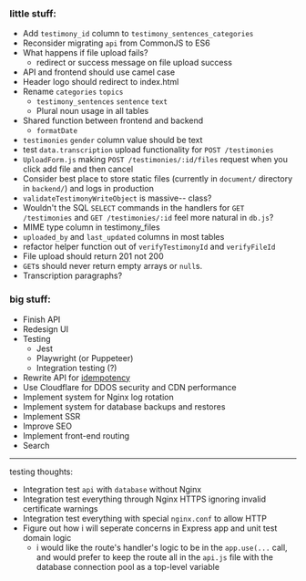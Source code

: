 ### little stuff:
- Add `testimony_id` column to `testimony_sentences_categories`
- Reconsider migrating `api` from CommonJS to ES6
- What happens if file upload fails?
  -  redirect or success message on file upload success
- API and frontend should use camel case
- Header logo should redirect to index.html
- Rename `categories` `topics`
  - `testimony_sentences` `sentence` `text`
  - Plural noun usage in all tables
- Shared function between frontend and backend
  - `formatDate`
- `testimonies` `gender` column value should be text
- test `data.transcription` upload functionality for `POST /testimonies`
- `UploadForm.js` making `POST /testimonies/:id/files` request when you click add file and then cancel
- Consider best place to store static files (currently in `document/` directory in `backend/`) and logs in production
- `validateTestimonyWriteObject` is massive-- class?
- Wouldn't the SQL `SELECT` commands in the handlers for `GET /testimonies` and `GET /testimonies/:id` feel more natural in `db.js`?
- MIME type column in testimony_files
- `uploaded_by` and `last_updated` columns in most tables
- refactor helper function out of `verifyTestimonyId` and `verifyFileId`
- File upload should return 201 not 200
- `GET`s should never return empty arrays or `null`s.
- Transcription paragraphs?

### big stuff:
  - Finish API
  - Redesign UI
  - Testing
    - Jest
    - Playwright (or Puppeteer)
    - Integration testing (?)
  - Rewrite API for [idempotency](https://medium.com/@sahintalha1/the-way-psps-such-as-paypal-stripe-and-adyen-prevent-duplicate-payment-idempotency-keys-615845c185bf)
  - Use Cloudflare for DDOS security and CDN performance
  - Implement system for Nginx log rotation
  - Implement system for database backups and restores
  - Implement SSR
  - Improve SEO
  - Implement front-end routing
  - Search

----
testing thoughts:

- Integration test `api` with `database` without Nginx
- Integration test everything through Nginx HTTPS ignoring invalid certificate warnings
- Integration test everything with special `nginx.conf` to allow HTTP
- Figure out how i will seperate concerns in Express app and unit test domain logic 
  - i would like the route's handler's logic to be in the `app.use(...` call, and would prefer to keep the route all in the `api.js` file with the database connection pool as a top-level variable